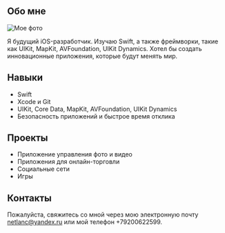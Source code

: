 ## Обо мне

![Мое фото](https://mykaleidoscope.ru/x/uploads/posts/2022-10/1666185237_2-mykaleidoscope-ru-p-smeshnoi-slon-krasivo-2.jpg)

Я будущий iOS-разработчик. Изучаю Swift, а также фреймворки, такие как UIKit, MapKit, AVFoundation, UIKit Dynamics. Хотел бы создать инновационные приложения, которые будут менять мир.

## Навыки

- Swift
- Xcode и Git
- UIKit, Core Data, MapKit, AVFoundation, UIKit Dynamics
- Безопасность приложений и быстрое время отклика

## Проекты

- Приложение управления фото и видео
- Приложения для онлайн-торговли 
- Социальные сети
- Игры

## Контакты

Пожалуйста, свяжитесь со мной через мою электронную почту [netlanc@yandex.ru](netlanc@yandex.ru) или мой телефон +79200622599.

